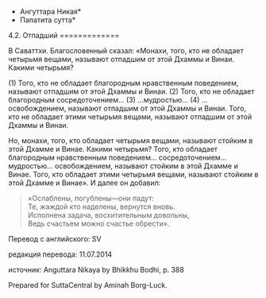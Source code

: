 * Ангуттара Никая*
* Папатита сутта*

4\.2\. Отпадший
\=\=\=\=\=\=\=\=\=\=\=\=\=

В Саваттхи\. Благословенный сказал: «Монахи, того, кто не обладает четырьмя вещами, называют отпадшим от этой Дхаммы и Винаи\. Какими четырьмя?

\(1\) Того, кто не обладает благородным нравственным поведением, называют отпадшим от этой Дхаммы и Винаи\. \(2\) Того, кто не обладает благородным сосредоточением… \(3\) …мудростью… \(4\) …освобождением, называют отпадшим от этой Дхаммы и Винаи\. Того, кто не обладает этими четырьмя вещами, называют отпадшим от этой Дхаммы и Винаи\.

Но, монахи, того, кто обладает четырьмя вещами, называют стойким в этой Дхамме и Винае\. Какими четырьмя? Того, кто обладает благородным нравственным поведением… сосредоточением… мудростью… освобождением, называют стойким в этой Дхамме и Винае\. Того, кто обладает этими четырьмя вещами, называют стойким в этой Дхамме и Винае»\. И далее он добавил:

> «Ослаблены, погублены—они падут:  
> Те, жаждой кто наделены, вернутся вновь\.  
> Исполнена задача, восхитительным довольны,  
> Ведь счастьем можно счастье обрести»\.

Перевод с английского: SV

редакция перевода: 11\.07\.2014

источник: Anguttara Nikaya by Bhikkhu Bodhi, p\. 388

Prepared for SuttaCentral by Aminah Borg\-Luck\.